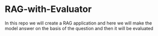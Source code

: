 # RAG-with-Evaluator
In this repo we will create a RAG application and here we will make the model answer on the basis of the question and then it will be evaluated 
